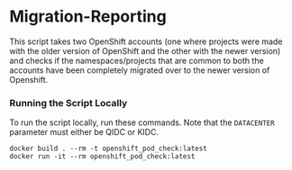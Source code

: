 # Migration-Reporting

This script takes two OpenShift accounts (one where projects were made with the older version of OpenShift and the other with the newer version) and checks if the
namespaces/projects that are common to both the accounts have been completely migrated over to the newer version of Openshift.

### Running the Script Locally
To run the script locally, run these commands. Note that the `DATACENTER` parameter must either be QIDC or KIDC.
```
docker build . --rm -t openshift_pod_check:latest
docker run -it --rm openshift_pod_check:latest
```
